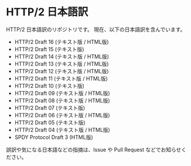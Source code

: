 HTTP/2 日本語訳
================

HTTP/2 日本語訳のリポジトリです。
現在、以下の日本語訳を含んでいます。

* HTTP/2 Draft 16 (テキスト版 / HTML版)
* HTTP/2 Draft 15 (テキスト版)
* HTTP/2 Draft 14 (テキスト版 / HTML版)
* HTTP/2 Draft 13 (テキスト版 / HTML版)
* HTTP/2 Draft 12 (テキスト版 / HTML版)
* HTTP/2 Draft 11 (テキスト版 / HTML版)
* HTTP/2 Draft 10 (テキスト版)
* HTTP/2 Draft 09 (テキスト版 / HTML版)
* HTTP/2 Draft 08 (テキスト版 / HTML版)
* HTTP/2 Draft 07 (テキスト版)
* HTTP/2 Draft 06 (テキスト版 / HTML版)
* HTTP/2 Draft 05 (テキスト版)
* HTTP/2 Draft 04 (テキスト版 / HTML版)
* SPDY Protocol Draft 3 (HTML版)

誤訳や気になる日本語などの指摘は、Issue や Pull Request などでお知らせください。
